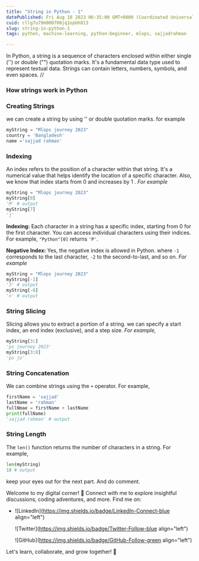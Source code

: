 ```yaml
---
title: "String in Python - 1"
datePublished: Fri Aug 18 2023 06:35:00 GMT+0000 (Coordinated Universal Time)
cuid: cllg7u79m000708jq1opbh813
slug: string-in-python-1
tags: python, machine-learning, python-beginner, mlops, sajjadrahman

---
```


In Python, a string is a sequence of characters enclosed within either single ('') or double ("") quotation marks. It's a fundamental data type used to represent textual data. Strings can contain letters, numbers, symbols, and even spaces. //

### How strings work in Python

### Creating Strings

we can create a string by using '' or double quotation marks. for example

```python
myString = "Mlops journey 2023"
country = 'Bangladesh'
name ='sajjad rahman'
```

### Indexing

An index refers to the position of a character within that string. It's a numerical value that helps identify the location of a specific character. Also, we know that index starts from 0 and increases by 1 . *For example*

```python
myString = "Mlops journey 2023"
myString[0] 
'M' # output 
myString[7]
'j'
```

**Indexing:** Each character in a string has a specific index, starting from 0 for the first character. You can access individual characters using their indices. For example, `"Python"[0]` returns `'P'`.

**Negative Index:** Yes, the negative index is allowed in Python. where `-1` corresponds to the last character, `-2` to the second-to-last, and so on. *For example*

```python
myString = "Mlops journey 2023"
myString[-1]
'3' # output
myString[-8]
'n' # output
```

### **String Slicing**

Slicing allows you to extract a portion of a string. we can specify a start index, an end index (exclusive), and a step size. *For example,*

```python
myString[3:]
'ps journey 2023'
myString[3:8]
'ps jo'
```

### **String Concatenation**

We can combine strings using the `+` operator. For example,

```python
firstName = 'sajjad'
lastName = 'rahman'
fullNmae = firstName + lastName
print(fullName)
'sajjad rahman' # output 
```

### **String Length**

The `len()` function returns the number of characters in a string. For example,

```python
len(myString)
18 # output 
```

keep your eyes out for the next part. And do comment.

Welcome to my digital corner! 🌟 Connect with me to explore insightful discussions, coding adventures, and more. Find me on:

* ![LinkedIn](https://img.shields.io/badge/LinkedIn-Connect-blue align="left")
    
    ![Twitter](https://img.shields.io/badge/Twitter-Follow-blue align="left")
    
    ![GitHub](https://img.shields.io/badge/GitHub-Follow-green align="left")
    

Let's learn, collaborate, and grow together! 🚀